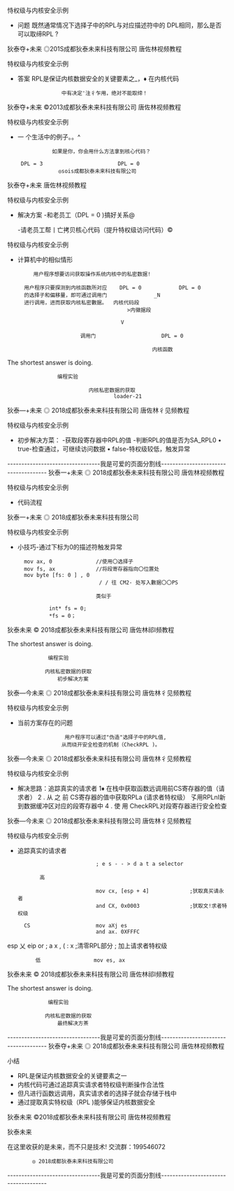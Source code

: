 恃权级与内核安全示例

- 问题
            既然通常情况下选择子中的RPL与对应描述符中的
                     DPL相同，那么是否可以取缔RPL ?

狄泰夺+未来  ◎201S成都狄泰未来科技有限公司                        唐佐林视频教程

特权级与内核安全示例

- 答案
        RPL是保证内核数据安全的关键要素之_，♦ 在内核代码

                    中有决定'注彳乍用，绝对不能取缔！

狄泰夺+未来  ©2013成都狄泰未来科技有限公司                        唐佐林视频教程

特权级与内核安全示例

-  一 个生活中的例子。。^

                  如果是你，你会用什么方法拿到核心代码？

        DPL = 3                        DPL = 0
                    ◎sois成都狄泰未来科技有限公司
狄泰夺+未来                                           唐佐林视频教程

特权级与内核安全示例

- 解决方案
    -和老员工（DPL = 0 )搞好关系@

     -请老员工帮丨亡拷贝核心代码（提升特权级访问代码）©

特权级与内核安全示例

- 计算机中的相似情形

           用户程序想要访问获取操作系统内核中的私密数据!

        用户程序只要探测到内核函数所对应    DPL = 0            DPL = 0
        的选择子和偏移量，即可通过调用门               _N
        进行调用，进而获取内核私密數据。  内核代码段
                                         >内徽据段

                                       V

                          调用门                     DPL = 0

                                                 内核函数

The shortest answer is doing.

                    编程实验

                              内核私密数据的获取
                                      loader-21

狄泰—+未来  ◎ 2018成都狄泰未来科技有限公司                       唐佐林彳见频教程

特权级与内核安全示例

- 初步解决方菜：
    -获取段寄存器中RPL的值
    -判断RPL的值是否为SA_RPL0
          • true-检查通过，可继续访问数据
          • false-特权级较低，触发异常

---------------------------------我是可爱的页面分割线-------------------------------------
狄泰一+未来          ◎ 2018成都狄泰未来科技有限公司                           唐佐林视频教程

特权级与内核安全示例

- 代码流程

狄泰一+未来          ◎ 2018成都狄泰未来科技有限公司

特权级与内核安全示例

- 小技巧-通过下标为0的描述符触发异常

        mov ax, 0              //使用〇选择子
        mov fs, ax             //将段寄存器指向〇位置处
        mov byte [fs: 0 ] , 0
                                / / 往 CM2- 处写入數据〇〇PS

                               类似于

                int* fs = 0;
                *fs = 0；

狄泰未来            © 2018成都狄泰未来科技有限公司                           唐佐林祁I频教程

The shortest answer is doing.

                 编程实验

                内核私密数据的获取
                    初步解决方案

狄泰—今未来          ◎ 2018成都狄泰未来科技有限公司                           唐佐林彳见频教程

特权级与内核安全示例

- 当前方案存在的问题

                     用户程序可以通过"伪造"选择子中的RPL值,
                    从而绕开安全检查的机制（CheckRPL )。

狄泰—今未来          ◎ 2018成都狄泰未来科技有限公司                           唐佐林彳见频教程

特权级与内核安全示例

- 解决思路：追踪真实的请求者
    1♦ 在栈中获取函数远调用前CS寄存器的值（请求者）
    2 . 从 之 前 CS寄存器的值中获取RPLa (请求者特权级）
    孓用RPLnI新到数据缓冲区对应的段寄存器中
    4 . 使 用 CheckRPL对段寄存器进行安全检查

狄泰—今未来          ◎ 2018成都狄泰未来科技有限公司                           唐佐林彳见频教程

特权级与内核安全示例

- 追踪真实的请求者

                               ; e s - - > d a t a selector

             高

                               mov cx, [esp + 4]             ;犾取真买请永者
                               and CX, 0x0003                ;犾取文!求者特权级

        CS                     mov aXj es
                               and ax. 0XFFFC
esp 乂   eip                    or ; a x , ( : x              ;清零RPL部分
                                                             ; 加上请求者特权级

             低                 mov es, ax

狄泰未来            © 2018成都狄泰未来科技有限公司                           唐佐林祁I频教程

The shortest answer is doing.

                 编程实验

                内核私密数据的获取
                    最终解决方茶

---------------------------------我是可爱的页面分割线-------------------------------------
狄泰夺+未来  ◎ 2018成都狄泰未来科技有限公司      唐佐林视频教程

 小结

-  RPL是保证内核数据安全的关键要素之一
- 内核代码可通过追踪真实请求者特权级判断操作合法性
- 但凡进行函数远调用，真实请求者的选择子就会存储于栈中
- 通过提取真实特权级（RPL )能够保证内核数据安全

狄泰未来    ©2018成都狄泰未来科技有限公司       唐佐林视频教程

 狄泰未来

在这里收获的是未来，而不只是技术!
         交流群：199546072

            ◎ 2018成都狄泰未来科技有限公司

---------------------------------我是可爱的页面分割线-------------------------------------
